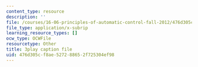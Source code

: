 ```yaml
---
content_type: resource
description: ''
file: /courses/16-06-principles-of-automatic-control-fall-2012/476d305cf8ae527288652f725304ef98_ubhxIM51UPU.vtt
file_type: application/x-subrip
learning_resource_types: []
ocw_type: OCWFile
resourcetype: Other
title: 3play caption file
uid: 476d305c-f8ae-5272-8865-2f725304ef98
---
```

